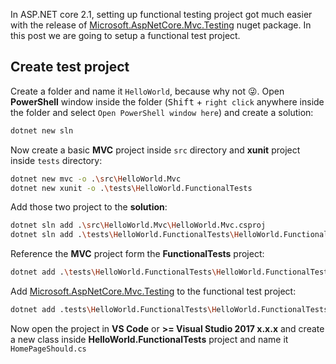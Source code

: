 In ASP.NET core 2.1, setting up functional testing project got much easier with the release of [Microsoft.AspNetCore.Mvc.Testing](https://www.nuget.org/packages/Microsoft.AspNetCore.Mvc.Testing) nuget package. In this post we are going to setup a functional test project.

## Create test project
Create a folder and name it `HelloWorld`, because why not :stuck_out_tongue_winking_eye:. Open **PowerShell** window inside the folder (<kbd>Shift</kbd> + `right click` anywhere inside the folder and select `Open PowerShell window here`) and create a solution:

```bash
dotnet new sln
```

Now create a basic **MVC** project inside `src` directory and **xunit** project inside `tests` directory:

```bash
dotnet new mvc -o .\src\HelloWorld.Mvc
dotnet new xunit -o .\tests\HelloWorld.FunctionalTests
```

Add those two project to the **solution**:

```bash
dotnet sln add .\src\HelloWorld.Mvc\HelloWorld.Mvc.csproj
dotnet sln add .\tests\HelloWorld.FunctionalTests\HelloWorld.FunctionalTests.csproj
```

Reference the **MVC** project form the **FunctionalTests** project:

```bash
dotnet add .\tests\HelloWorld.FunctionalTests\HelloWorld.FunctionalTests.csproj reference .\src\HelloWorld.Mvc\HelloWorld.Mvc.csproj
```

Add [Microsoft.AspNetCore.Mvc.Testing](https://www.nuget.org/packages/Microsoft.AspNetCore.Mvc.Testing) to the functional test project:

```bash
dotnet add .tests\HelloWorld.FunctionalTests\HelloWorld.FunctionalTests.csproj package Microsoft.AspNetCore.Mvc.Testing -v 2.1.0-rc1-final
```

Now open the project in **VS Code** or **>= Visual Studio 2017 x.x.x** and create a new class inside **HelloWorld.FunctionalTests** project and name it `HomePageShould.cs`


